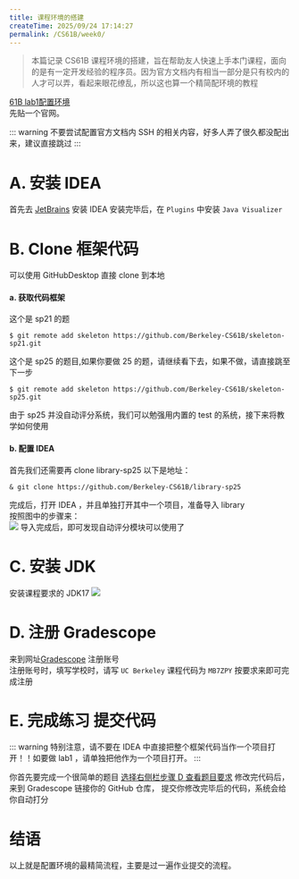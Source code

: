 ```yaml
---
title: 课程环境的搭建
createTime: 2025/09/24 17:14:27
permalink: /CS61B/week0/
---
```

> 本篇记录 CS61B 课程环境的搭建，旨在帮助友人快速上手本门课程，面向的是有一定开发经验的程序员。因为官方文档内有相当一部分是只有校内的人才可以弄，看起来眼花缭乱，所以这也算一个精简配环境的教程

[61B lab1配置环境](https://sp21.datastructur.es/materials/lab/lab1setup/lab1setup)  
先贴一个官网。

::: warning 不要尝试配置官方文档内 SSH 的相关内容，好多人弄了很久都没配出来，建议直接跳过
:::
# A. 安装 IDEA
首先去 [JetBrains](https://www.jetbrains.com/idea/download/) 安装 IDEA
安装完毕后，在 `Plugins` 中安装 `Java Visualizer`

# B. Clone 框架代码
可以使用 GitHubDesktop 直接 clone 到本地
#### a. 获取代码框架
这个是 sp21 的题
```shell
$ git remote add skeleton https://github.com/Berkeley-CS61B/skeleton-sp21.git
```
这个是 sp25 的题目,如果你要做 25 的题，请继续看下去，如果不做，请直接跳至下一步
```shell
$ git remote add skeleton https://github.com/Berkeley-CS61B/skeleton-sp25.git
```
由于 sp25 并没自动评分系统，我们可以勉强用内置的 test 的系统，接下来将教学如何使用
#### b. 配置 IDEA
首先我们还需要再 clone library-sp25
以下是地址：
```shell
& git clone https://github.com/Berkeley-CS61B/library-sp25
```
完成后，打开 IDEA ，并且单独打开其中一个项目，准备导入 library  
按照图中的步骤来：  
![](https://cdn.jsdelivr.net/gh/JiuYuuu/Blog-images/CS61B/week0/lab01-1.png)
导入完成后，即可发现自动评分模块可以使用了


# C. 安装 JDK
安装课程要求的 JDK17
![](https://cdn.jsdelivr.net/gh/JiuYuuu/Blog-images/CS61B/week0/IDEA.png)

# D. 注册 Gradescope
来到网址[Gradescope](http://gradescope.com/) 注册账号  
注册账号时，填写学校时，请写 `UC Berkeley`
课程代码为 `MB7ZPY` 按要求来即可完成注册
# E. 完成练习 提交代码
::: warning 特别注意，请不要在 IDEA 中直接把整个框架代码当作一个项目打开！！如要做 lab1 ，请单独把他作为一个项目打开。
:::

你首先要完成一个很简单的题目
[选择右侧栏步骤 D 查看题目要求](https://sp21.datastructur.es/materials/lab/lab1/lab1)
修改完代码后，来到 Gradescope 链接你的 GitHub 仓库， 提交你修改完毕后的代码，系统会给你自动打分

# 结语

以上就是配置环境的最精简流程，主要是过一遍作业提交的流程。